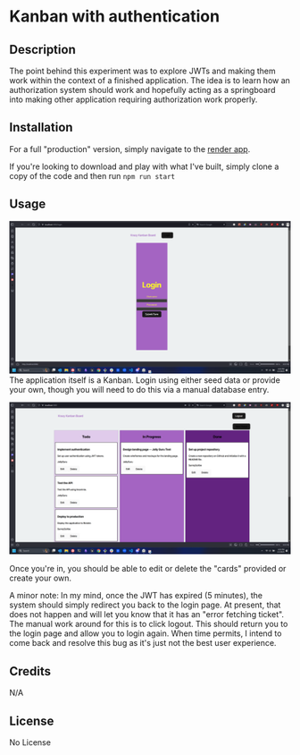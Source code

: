 # Kanban with authentication

## Description

The point behind this experiment was to explore JWTs and making them work within the context of a finished application. The idea is to learn how an authorization system should work and hopefully acting as a springboard into making other application requiring authorization work properly.

## Installation

For a full "production" version, simply navigate to the [render app](https://kanban-with-authentication.onrender.com).

If you're looking to download and play with what I've built, simply clone a copy of the code and then run `npm run start`

## Usage

![Picture of the login page.](./client/src/assets/readme-assets/login-page.png)
The application itself is a Kanban. Login using either seed data or provide your own, though you will need to do this via a manual database entry.

![Picture of the login page.](./client/src/assets/readme-assets/kanban-board.png)

Once you're in, you should be able to edit or delete the "cards" provided or create your own.

A minor note: In my mind, once the JWT has expired (5 minutes), the system should simply redirect you back to the login page. At present, that does not happen and will let you know that it has an "error fetching ticket". The manual work around for this is to click logout. This should return you to the login page and allow you to login again. When time permits, I intend to come back and resolve this bug as it's just not the best user experience.

## Credits

N/A

## License

No License
